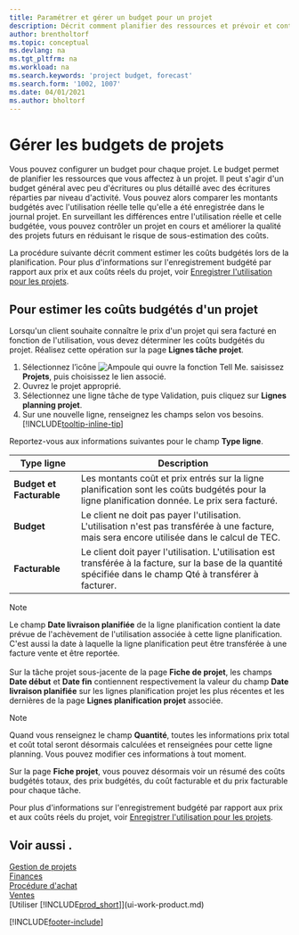 ```yaml
---
title: Paramétrer et gérer un budget pour un projet
description: Décrit comment planifier des ressources et prévoir et contrôler les coûts d'un projet en définissant un budget pour chaque projet.
author: brentholtorf
ms.topic: conceptual
ms.devlang: na
ms.tgt_pltfrm: na
ms.workload: na
ms.search.keywords: 'project budget, forecast'
ms.search.form: '1002, 1007'
ms.date: 04/01/2021
ms.author: bholtorf
---
```

# Gérer les budgets de projets

Vous pouvez configurer un budget pour chaque projet. Le budget permet de planifier les ressources que vous affectez à un projet. Il peut s'agir d'un budget général avec peu d'écritures ou plus détaillé avec des écritures réparties par niveau d'activité. Vous pouvez alors comparer les montants budgétés avec l'utilisation réelle telle qu'elle a été enregistrée dans le journal projet. En surveillant les différences entre l'utilisation réelle et celle budgétée, vous pouvez contrôler un projet en cours et améliorer la qualité des projets futurs en réduisant le risque de sous-estimation des coûts.

La procédure suivante décrit comment estimer les coûts budgétés lors de la planification. Pour plus d'informations sur l'enregistrement budgété par rapport aux prix et aux coûts réels du projet, voir [Enregistrer l'utilisation pour les projets](projects-how-record-job-usage.md).  

## <a name="JobBudgetCosts"></a> Pour estimer les coûts budgétés d'un projet
Lorsqu'un client souhaite connaître le prix d'un projet qui sera facturé en fonction de l'utilisation, vous devez déterminer les coûts budgétés du projet. Réalisez cette opération sur la page **Lignes tâche projet**.

1. Sélectionnez l’icône ![Ampoule qui ouvre la fonction Tell Me.](media/ui-search/search_small.png "Dites-moi ce que vous voulez faire") saisissez **Projets**, puis choisissez le lien associé.  
2. Ouvrez le projet approprié.
3. Sélectionnez une ligne tâche de type Validation, puis cliquez sur **Lignes planning projet**.
4. Sur une nouvelle ligne, renseignez les champs selon vos besoins. [!INCLUDE[tooltip-inline-tip](includes/tooltip-inline-tip_md.md)]   

Reportez-vous aux informations suivantes pour le champ **Type ligne**.  

| Type ligne | Description |
| --- | --- |
| **Budget et Facturable** |Les montants coût et prix entrés sur la ligne planification sont les coûts budgétés pour la ligne planification donnée. Le prix sera facturé. |
| **Budget** |Le client ne doit pas payer l'utilisation. L'utilisation n'est pas transférée à une facture, mais sera encore utilisée dans le calcul de TEC. |
| **Facturable** |Le client doit payer l'utilisation. L'utilisation est transférée à la facture, sur la base de la quantité spécifiée dans le champ Qté à transférer à facturer. |

> [!NOTE]  
> Le champ **Date livraison planifiée** de la ligne planification contient la date prévue de l'achèvement de l'utilisation associée à cette ligne planification. C'est aussi la date à laquelle la ligne planification peut être transférée à une facture vente et être reportée. <br /><br /> Sur la tâche projet sous-jacente de la page **Fiche de projet**, les champs **Date début** et **Date fin** contiennent respectivement la valeur du champ **Date livraison planifiée** sur les lignes planification projet les plus récentes et les dernières de la page **Lignes planification projet** associée.

> [!NOTE]  
>   Quand vous renseignez le champ **Quantité**, toutes les informations prix total et coût total seront désormais calculées et renseignées pour cette ligne planning. Vous pouvez modifier ces informations à tout moment.

Sur la page **Fiche projet**, vous pouvez désormais voir un résumé des coûts budgétés totaux, des prix budgétés, du coût facturable et du prix facturable pour chaque tâche.

Pour plus d'informations sur l'enregistrement budgété par rapport aux prix et aux coûts réels du projet, voir [Enregistrer l'utilisation pour les projets](projects-how-record-job-usage.md).

## Voir aussi .

[Gestion de projets](projects-manage-projects.md)  
[Finances](finance.md)  
[Procédure d'achat](purchasing-manage-purchasing.md)  
[Ventes](sales-manage-sales.md)  
[Utiliser [!INCLUDE[prod_short](includes/prod_short.md)]](ui-work-product.md)  


[!INCLUDE[footer-include](includes/footer-banner.md)]
